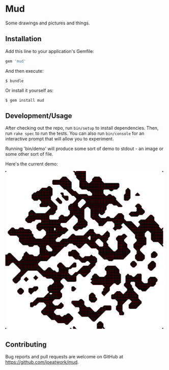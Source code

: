 # Mud

Some drawings and pictures and things.

## Installation

Add this line to your application's Gemfile:

```ruby
gem 'mud'
```

And then execute:

    $ bundle

Or install it yourself as:

    $ gem install mud

## Development/Usage

After checking out the repo, run `bin/setup` to install dependencies. Then, run `rake spec` to run the tests. You can also run `bin/console` for an interactive prompt that will allow you to experiment.

Running 'bin/demo' will produce some sort of demo to stdout - an image or some other sort of file.

Here's the current demo:

![a demo image probably](/demo/demo.png)


## Contributing

Bug reports and pull requests are welcome on GitHub at https://github.com/joeatwork/mud.

